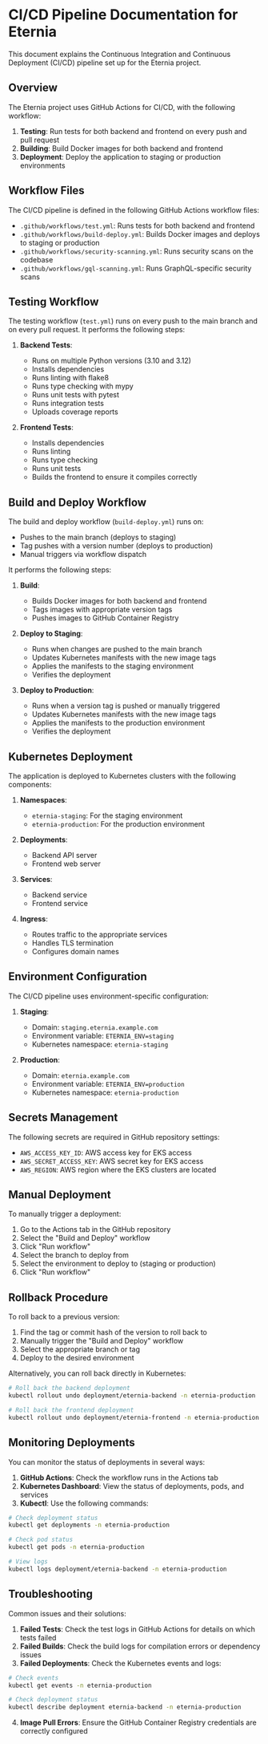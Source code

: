 # CI/CD Pipeline Documentation for Eternia

This document explains the Continuous Integration and Continuous Deployment (CI/CD) pipeline set up for the Eternia project.

## Overview

The Eternia project uses GitHub Actions for CI/CD, with the following workflow:

1. **Testing**: Run tests for both backend and frontend on every push and pull request
2. **Building**: Build Docker images for both backend and frontend
3. **Deployment**: Deploy the application to staging or production environments

## Workflow Files

The CI/CD pipeline is defined in the following GitHub Actions workflow files:

- `.github/workflows/test.yml`: Runs tests for both backend and frontend
- `.github/workflows/build-deploy.yml`: Builds Docker images and deploys to staging or production
- `.github/workflows/security-scanning.yml`: Runs security scans on the codebase
- `.github/workflows/gql-scanning.yml`: Runs GraphQL-specific security scans

## Testing Workflow

The testing workflow (`test.yml`) runs on every push to the main branch and on every pull request. It performs the following steps:

1. **Backend Tests**:
   - Runs on multiple Python versions (3.10 and 3.12)
   - Installs dependencies
   - Runs linting with flake8
   - Runs type checking with mypy
   - Runs unit tests with pytest
   - Runs integration tests
   - Uploads coverage reports

2. **Frontend Tests**:
   - Installs dependencies
   - Runs linting
   - Runs type checking
   - Runs unit tests
   - Builds the frontend to ensure it compiles correctly

## Build and Deploy Workflow

The build and deploy workflow (`build-deploy.yml`) runs on:
- Pushes to the main branch (deploys to staging)
- Tag pushes with a version number (deploys to production)
- Manual triggers via workflow dispatch

It performs the following steps:

1. **Build**:
   - Builds Docker images for both backend and frontend
   - Tags images with appropriate version tags
   - Pushes images to GitHub Container Registry

2. **Deploy to Staging**:
   - Runs when changes are pushed to the main branch
   - Updates Kubernetes manifests with the new image tags
   - Applies the manifests to the staging environment
   - Verifies the deployment

3. **Deploy to Production**:
   - Runs when a version tag is pushed or manually triggered
   - Updates Kubernetes manifests with the new image tags
   - Applies the manifests to the production environment
   - Verifies the deployment

## Kubernetes Deployment

The application is deployed to Kubernetes clusters with the following components:

1. **Namespaces**:
   - `eternia-staging`: For the staging environment
   - `eternia-production`: For the production environment

2. **Deployments**:
   - Backend API server
   - Frontend web server

3. **Services**:
   - Backend service
   - Frontend service

4. **Ingress**:
   - Routes traffic to the appropriate services
   - Handles TLS termination
   - Configures domain names

## Environment Configuration

The CI/CD pipeline uses environment-specific configuration:

1. **Staging**:
   - Domain: `staging.eternia.example.com`
   - Environment variable: `ETERNIA_ENV=staging`
   - Kubernetes namespace: `eternia-staging`

2. **Production**:
   - Domain: `eternia.example.com`
   - Environment variable: `ETERNIA_ENV=production`
   - Kubernetes namespace: `eternia-production`

## Secrets Management

The following secrets are required in GitHub repository settings:

- `AWS_ACCESS_KEY_ID`: AWS access key for EKS access
- `AWS_SECRET_ACCESS_KEY`: AWS secret key for EKS access
- `AWS_REGION`: AWS region where the EKS clusters are located

## Manual Deployment

To manually trigger a deployment:

1. Go to the Actions tab in the GitHub repository
2. Select the "Build and Deploy" workflow
3. Click "Run workflow"
4. Select the branch to deploy from
5. Select the environment to deploy to (staging or production)
6. Click "Run workflow"

## Rollback Procedure

To roll back to a previous version:

1. Find the tag or commit hash of the version to roll back to
2. Manually trigger the "Build and Deploy" workflow
3. Select the appropriate branch or tag
4. Deploy to the desired environment

Alternatively, you can roll back directly in Kubernetes:

```bash
# Roll back the backend deployment
kubectl rollout undo deployment/eternia-backend -n eternia-production

# Roll back the frontend deployment
kubectl rollout undo deployment/eternia-frontend -n eternia-production
```

## Monitoring Deployments

You can monitor the status of deployments in several ways:

1. **GitHub Actions**: Check the workflow runs in the Actions tab
2. **Kubernetes Dashboard**: View the status of deployments, pods, and services
3. **Kubectl**: Use the following commands:

```bash
# Check deployment status
kubectl get deployments -n eternia-production

# Check pod status
kubectl get pods -n eternia-production

# View logs
kubectl logs deployment/eternia-backend -n eternia-production
```

## Troubleshooting

Common issues and their solutions:

1. **Failed Tests**: Check the test logs in GitHub Actions for details on which tests failed
2. **Failed Builds**: Check the build logs for compilation errors or dependency issues
3. **Failed Deployments**: Check the Kubernetes events and logs:

```bash
# Check events
kubectl get events -n eternia-production

# Check deployment status
kubectl describe deployment eternia-backend -n eternia-production
```

4. **Image Pull Errors**: Ensure the GitHub Container Registry credentials are correctly configured